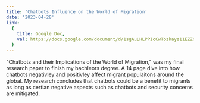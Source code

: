 ```yaml
---
title: 'Chatbots Influence on the World of Migration'
date: '2023-04-28'
link:
  {
    title: Google Doc,
    val: https://docs.google.com/document/d/1sgAuLHLPPIcCwTozkayz11EZZxEpNr6HSMLp1gSaKaY/edit?usp=sharing,
  }
---
```


"Chatbots and their Implications of the World of Migration," was my final research paper to finish my bachleors degree. A 14 page dive into how chatbots negativley and positivley affect migrant populaitons around the global. My research concludes that chatbots could be a benefit to migrants as long as certian negative aspects such as chatbots and security concerns are mitigated.
